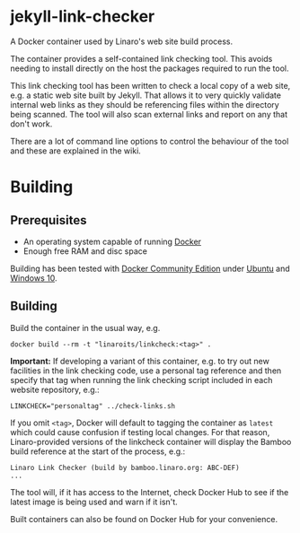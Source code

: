 # jekyll-link-checker
A Docker container used by Linaro's web site build process.

The container provides a self-contained link checking tool. This avoids needing to install directly on the host the packages required to run the tool.

This link checking tool has been written to check a local copy of a web site, e.g. a static web site built by Jekyll. That allows it to very quickly validate internal web links as they should be referencing files within the directory being scanned. The tool will also scan external links and report on any that don't work.

There are a lot of command line options to control the behaviour of the tool and these are explained in the wiki.


# Building
## Prerequisites
* An operating system capable of running [Docker](https://www.docker.com/)
* Enough free RAM and disc space

Building has been tested with [Docker Community Edition](https://www.docker.com/community-edition#/download) under [Ubuntu](https://www.ubuntu.com/) and [Windows 10](https://www.microsoft.com/en-us/windows).

## Building
Build the container in the usual way, e.g.

`docker build --rm -t "linaroits/linkcheck:<tag>" .`

**Important:** If developing a variant of this container, e.g. to try out new facilities in the link checking code, use a personal tag reference and then specify that tag when running the link checking script included in each website repository, e.g.:

`LINKCHECK="personaltag" ../check-links.sh`

If you omit `<tag>`, Docker will default to tagging the container as `latest` which could cause confusion if testing local changes. For that reason, Linaro-provided versions of the linkcheck container will display the Bamboo build reference at the start of the process, e.g.:

```
Linaro Link Checker (build by bamboo.linaro.org: ABC-DEF)
...
```

The tool will, if it has access to the Internet, check Docker Hub to see if the latest image is being used and warn if it isn't.

Built containers can also be found on Docker Hub for your convenience.
